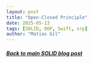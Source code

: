 ```yaml
---
layout: post
title: "Open-Closed Principle"
date: 2025-05-13
tags: [SOLID, OOP, Swift, srp]
author: "Matias Gil"
---
```


##### [Back to main SOLID blog post](/2025/05/12/SOLID-Principles-of-Object-Oriented-Programming.html)
